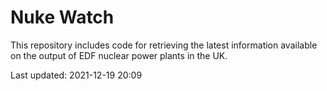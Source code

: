 # Nuke Watch

This repository includes code for retrieving the latest information available on the output of EDF nuclear power plants in the UK.

Last updated: 2021-12-19 20:09